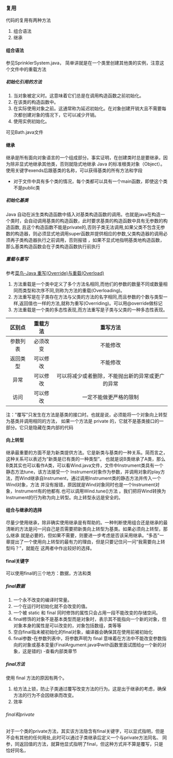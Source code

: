 ### 复用
代码的复用有两种方法
1. 组合语法
2. 继承

#### 组合语法
参见SprinklerSystem.java，
简单讲就是在一个类里创建其他类的实例，注意这个文件中的重载方法

##### 初始化引用的方法
1. 当对象被定义时。这意味着它们总是在调用构造函数之前初始化。
2. 在该类的构造函数中。
3. 在实际使用对象之前。这通常称为延迟初始化。在对象创建开销大且不需要每次都创建对象的情况下，它可以减少开销。
4. 使用实例初始化。

可见Bath.java文件
#### 继承
继承是所有面向对象语言的一个组成部分。事实证明，在创建类时总是要继承，因为除非显式地继承其他类，否则就隐式地继承 Java 的标准根类对象（Object）。
使用关键字exends后跟基类的名称，可以获得基类的所有方法和字段
- 对于文件中具有多个类的情况，每个类都可以具有一个main函数，即使这个类不是public类



##### 初始化基类
 Java 自动在派生类构造函数中插入对基类构造函数的调用。也就是java在构造一个类时，会自动调用基类的构造函数，此时要求基类的构造函数中具有无参数的构造函数,
 且这个构造函数不能是private的,否则子类无法调用,如果父类不包含无参数的构造器，则必须显式地调用super函数并提供相应的参数,父类构造器的调用必须再子类构造器执行之前调用，否则报错
 ，如果不显式地指明基类地构造函数，那么基类构造函数会在子类构造函数执行前执行
##### 重载与重写
参考[菜鸟-Java 重写(Override)与重载(Overload)](https://www.runoob.com/java/java-override-overload.html)
1. 方法重载是一个类中定义了多个方法名相同,而他们的参数的数量不同或数量相同而类型和次序不同,则称为方法的重载(Overloading)。
2. 方法重写是在子类存在方法与父类的方法的名字相同,而且参数的个数与类型一样,返回值也一样的方法,就称为重写(Overriding)。可以用@override做标记
3. 方法重载是一个类的多态性表现,而方法重写是子类与父类的一种多态性表现。

|区别点|重载方法|重写方法|
|:---:|:---:|:---:|
|参数列表|必须改变|不能修改|
|返回类型|可以修改|不能修改|
|异常|可以修改|可以将减少或者删除，不能抛出新的异常或更广的异常|
|访问|可以修改|一定不能做更严格的限制|

注："覆写"只发生在方法是基类的接口时。也就是说，必须能将一个对象向上转型为基类并调用相同的方法，
如果一个方法是 private 的，它就不是基类接口的一部分。它只是隐藏在类内部的代码
#### 向上转型
继承最重要的方面不是为新类提供方法。它是新类与基类的一种关系。简而言之，这种关系可以表述为“新类是已有类的一种类型”。
也就是说B类继承了A类，那么B类其实也可以看作A类，可以看Wind.java文件，文件中Instrument类具有一个静态方法tune，该方法接受一个
Instrument对象作为参数，并调用对象的play方法，而Wind继承自Instrument，通过调用Instrument类的静态方法并传入一个Wind对象，方法
并没有报错，原因就是Wind对象同时也是一个Instrument对象，Instrument有的他都有.也可以调用Wind.tune()方法
。我们把将Wind转换为Instrument的行为称为向上转型。向上转型永远是安全的。

#### 组合与继承的选择
尽量少使用继承，除非确实使用继承是有帮助的。一种判断使用组合还是继承的最清晰的方法是问一问自己是否需要把新类向上转型为基类。如果必须向上转型，那么继承
就是必要的，但如果不需要，则要进一步考虑是否该采用继承。“多态”一章提出了一个使用向上转型的最有力的理由，但是只要记住问一问“我需要向上转型吗？”，就能在
这两者中作出较好的选择。

#### final关键字
可以使用final的三个地方：数据，方法和类
##### final数据
1. 一个永不改变的编译时常量。
2. 一个在运行时初始化就不会改变的值。
3. 一个被 static 和 final 同时修饰的属性只会占用一段不能改变的存储空间。
4. final修饰的对象不是基本类型而是对象时，表示其不能指向一个新的对象，但对象本身的属性是可以改变的，对象包括数组，类等等
5. 空白final指未被初始化的final对象，编译器会确保其在使用前被初始化
6. final参数-在参数列表中，将参数声明为 final 意味着在方法中不能改变参数指向的对象或基本变量(FinalArgument.java中with函数里面试图给g一个新的对象，这是错的)
-查看内部类章节
##### final方法
使用 final 方法的原因有两个。
1. 给方法上锁，防止子类通过覆写改变方法的行为。这是出于继承的考虑，确保方法的行为不会因继承而改变。
2. 效率
###### final和private
对于一个类的private方法，其实该方法隐含有final关键字，可以显式指明，但是不会有其他的任何用处,此时可以通过子类继承后定义一个与private方法同名、
同参，同返回值的方法，就算他显式指明了final，但这种方式并不算是覆写，只是恰好同名，

